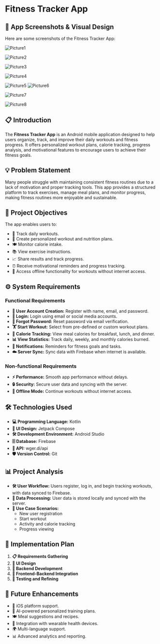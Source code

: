# Fitness Tracker App
## 📸 App Screenshots & Visual Design

Here are some screenshots of the Fitness Tracker App:

![Picture1](https://github.com/user-attachments/assets/f275b9e8-8cae-4d73-b540-b34a55556dc0)

![Picture2](https://github.com/user-attachments/assets/d3184e1f-c1b9-4635-b7e1-943a197f8d1c)

![Picture3](https://github.com/user-attachments/assets/4b34adbe-27c4-4e2c-b717-8a814ec99ebb)

![Picture4](https://github.com/user-attachments/assets/c4db612c-2190-4176-b063-03703d7526d8)

![Picture5](https://github.com/user-attachments/assets/dc3fba4a-c963-4d27-b5ee-b6605b909ca8)
![Picture6](https://github.com/user-attachments/assets/5449aaa1-ffb8-4f27-b710-0768414369b4)

![Picture7](https://github.com/user-attachments/assets/d1b5d20c-3e9e-4944-947d-f92882b60281)

![Picture8](https://github.com/user-attachments/assets/25d1262b-2898-4a34-b879-9947a6b062b5)


## 📋 Introduction
The **Fitness Tracker App** is an Android mobile application designed to help users organize, track, and improve their daily workouts and fitness progress. It offers personalized workout plans, calorie tracking, progress analysis, and motivational features to encourage users to achieve their fitness goals.

## 💡 Problem Statement
Many people struggle with maintaining consistent fitness routines due to a lack of motivation and proper tracking tools. This app provides a structured platform to track exercises, manage meal plans, and monitor progress, making fitness routines more enjoyable and sustainable.

## 🎯 Project Objectives
The app enables users to:
- 📅 Track daily workouts.
- 📝 Create personalized workout and nutrition plans.
- 🍽️ Monitor calorie intake.
- 📚 View exercise instructions.
- 📈 Share results and track progress.
- ⏰ Receive motivational reminders and progress tracking.
- 📶 Access offline functionality for workouts without internet access.

## ⚙️ System Requirements

### Functional Requirements
- **🔐 User Account Creation:** Register with name, email, and password.
- **🔑 Login:** Login using email or social media accounts.
- **🔄 Forgot Password:** Reset password via email verification.
- **🏋️ Start Workout:** Select from pre-defined or custom workout plans.
- **🍔 Calorie Tracking:** View meal calories for breakfast, lunch, and dinner.
- **📊 View Statistics:** Track daily, weekly, and monthly calories burned.
- **🔔 Notifications:** Reminders for fitness goals and tasks.
- **☁️ Server Sync:** Sync data with Firebase when internet is available.

### Non-functional Requirements
- **⚡ Performance:** Smooth app performance without delays.
- **🔒 Security:** Secure user data and syncing with the server.
- **📶 Offline Mode:** Continue workouts without internet access.

## 🛠️ Technologies Used
- **💻 Programming Language:** Kotlin
- **🎨 UI Design:** Jetpack Compose
- **🛠️ Development Environment:** Android Studio
- **🗄️ Database:** Firebase
- **🔗 API:** wger.di/api
- **🛡️ Version Control:** Git

## 📊 Project Analysis
- **🛠️ User Workflow:** Users register, log in, and begin tracking workouts, with data synced to Firebase.
- **💾 Data Processing:** User data is stored locally and synced with the server.
- **🚶 Use Case Scenarios:**
  - New user registration
  - Start workout
  - Activity and calorie tracking
  - Progress viewing

## 🚀 Implementation Plan
1. **📋 Requirements Gathering**
2. **🎨 UI Design**
3. **🔧 Backend Development**
4. **🔗 Frontend-Backend Integration**
5. **🧪 Testing and Refining**

## 🔮 Future Enhancements
- 📱 iOS platform support.
- 🤖 AI-powered personalized training plans.
- 🍽️ Meal suggestions and recipes.
- 🏃 Integration with wearable health devices.
- 🌍 Multi-language support.
- 📊 Advanced analytics and reporting.
